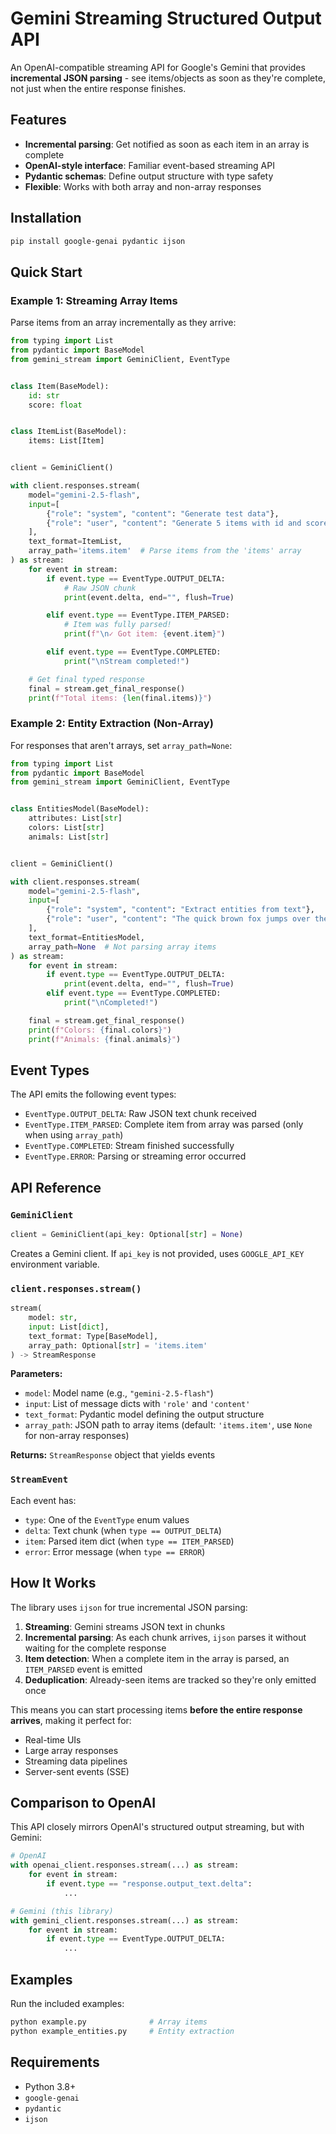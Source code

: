 # Gemini Streaming Structured Output API

An OpenAI-compatible streaming API for Google's Gemini that provides **incremental JSON parsing** - see items/objects as soon as they're complete, not just when the entire response finishes.

## Features

- **Incremental parsing**: Get notified as soon as each item in an array is complete
- **OpenAI-style interface**: Familiar event-based streaming API
- **Pydantic schemas**: Define output structure with type safety
- **Flexible**: Works with both array and non-array responses

## Installation

```bash
pip install google-genai pydantic ijson
```

## Quick Start

### Example 1: Streaming Array Items

Parse items from an array incrementally as they arrive:

```python
from typing import List
from pydantic import BaseModel
from gemini_stream import GeminiClient, EventType


class Item(BaseModel):
    id: str
    score: float


class ItemList(BaseModel):
    items: List[Item]


client = GeminiClient()

with client.responses.stream(
    model="gemini-2.5-flash",
    input=[
        {"role": "system", "content": "Generate test data"},
        {"role": "user", "content": "Generate 5 items with id and score"},
    ],
    text_format=ItemList,
    array_path='items.item'  # Parse items from the 'items' array
) as stream:
    for event in stream:
        if event.type == EventType.OUTPUT_DELTA:
            # Raw JSON chunk
            print(event.delta, end="", flush=True)

        elif event.type == EventType.ITEM_PARSED:
            # Item was fully parsed!
            print(f"\n✓ Got item: {event.item}")

        elif event.type == EventType.COMPLETED:
            print("\nStream completed!")

    # Get final typed response
    final = stream.get_final_response()
    print(f"Total items: {len(final.items)}")
```

### Example 2: Entity Extraction (Non-Array)

For responses that aren't arrays, set `array_path=None`:

```python
from typing import List
from pydantic import BaseModel
from gemini_stream import GeminiClient, EventType


class EntitiesModel(BaseModel):
    attributes: List[str]
    colors: List[str]
    animals: List[str]


client = GeminiClient()

with client.responses.stream(
    model="gemini-2.5-flash",
    input=[
        {"role": "system", "content": "Extract entities from text"},
        {"role": "user", "content": "The quick brown fox jumps over the lazy dog"},
    ],
    text_format=EntitiesModel,
    array_path=None  # Not parsing array items
) as stream:
    for event in stream:
        if event.type == EventType.OUTPUT_DELTA:
            print(event.delta, end="", flush=True)
        elif event.type == EventType.COMPLETED:
            print("\nCompleted!")

    final = stream.get_final_response()
    print(f"Colors: {final.colors}")
    print(f"Animals: {final.animals}")
```

## Event Types

The API emits the following event types:

- `EventType.OUTPUT_DELTA`: Raw JSON text chunk received
- `EventType.ITEM_PARSED`: Complete item from array was parsed (only when using `array_path`)
- `EventType.COMPLETED`: Stream finished successfully
- `EventType.ERROR`: Parsing or streaming error occurred

## API Reference

### `GeminiClient`

```python
client = GeminiClient(api_key: Optional[str] = None)
```

Creates a Gemini client. If `api_key` is not provided, uses `GOOGLE_API_KEY` environment variable.

### `client.responses.stream()`

```python
stream(
    model: str,
    input: List[dict],
    text_format: Type[BaseModel],
    array_path: Optional[str] = 'items.item'
) -> StreamResponse
```

**Parameters:**
- `model`: Model name (e.g., `"gemini-2.5-flash"`)
- `input`: List of message dicts with `'role'` and `'content'`
- `text_format`: Pydantic model defining the output structure
- `array_path`: JSON path to array items (default: `'items.item'`, use `None` for non-array responses)

**Returns:** `StreamResponse` object that yields events

### `StreamEvent`

Each event has:
- `type`: One of the `EventType` enum values
- `delta`: Text chunk (when `type == OUTPUT_DELTA`)
- `item`: Parsed item dict (when `type == ITEM_PARSED`)
- `error`: Error message (when `type == ERROR`)

## How It Works

The library uses `ijson` for true incremental JSON parsing:

1. **Streaming**: Gemini streams JSON text in chunks
2. **Incremental parsing**: As each chunk arrives, `ijson` parses it without waiting for the complete response
3. **Item detection**: When a complete item in the array is parsed, an `ITEM_PARSED` event is emitted
4. **Deduplication**: Already-seen items are tracked so they're only emitted once

This means you can start processing items **before the entire response arrives**, making it perfect for:
- Real-time UIs
- Large array responses
- Streaming data pipelines
- Server-sent events (SSE)

## Comparison to OpenAI

This API closely mirrors OpenAI's structured output streaming, but with Gemini:

```python
# OpenAI
with openai_client.responses.stream(...) as stream:
    for event in stream:
        if event.type == "response.output_text.delta":
            ...

# Gemini (this library)
with gemini_client.responses.stream(...) as stream:
    for event in stream:
        if event.type == EventType.OUTPUT_DELTA:
            ...
```

## Examples

Run the included examples:

```bash
python example.py              # Array items
python example_entities.py     # Entity extraction
```

## Requirements

- Python 3.8+
- `google-genai`
- `pydantic`
- `ijson`
